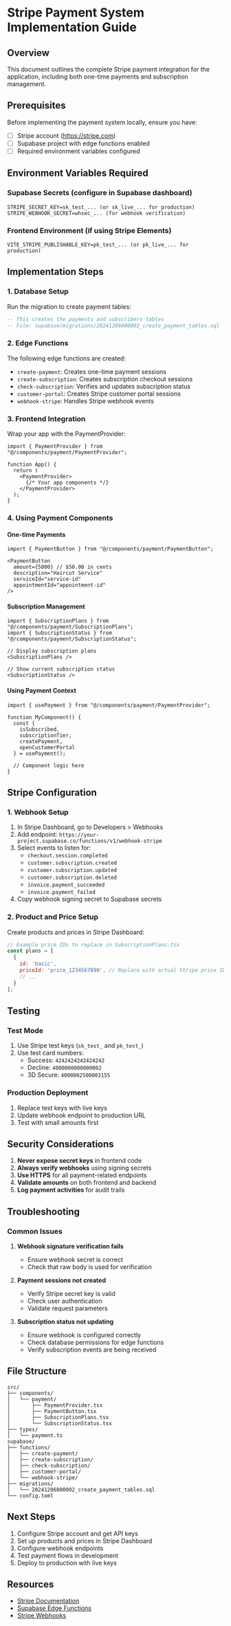 
# Stripe Payment System Implementation Guide

## Overview
This document outlines the complete Stripe payment integration for the application, including both one-time payments and subscription management.

## Prerequisites
Before implementing the payment system locally, ensure you have:
- [ ] Stripe account (https://stripe.com)
- [ ] Supabase project with edge functions enabled
- [ ] Required environment variables configured

## Environment Variables Required

### Supabase Secrets (configure in Supabase dashboard)
```
STRIPE_SECRET_KEY=sk_test_... (or sk_live_... for production)
STRIPE_WEBHOOK_SECRET=whsec_... (for webhook verification)
```

### Frontend Environment (if using Stripe Elements)
```
VITE_STRIPE_PUBLISHABLE_KEY=pk_test_... (or pk_live_... for production)
```

## Implementation Steps

### 1. Database Setup
Run the migration to create payment tables:
```sql
-- This creates the payments and subscribers tables
-- File: supabase/migrations/20241206000002_create_payment_tables.sql
```

### 2. Edge Functions
The following edge functions are created:
- `create-payment`: Creates one-time payment sessions
- `create-subscription`: Creates subscription checkout sessions
- `check-subscription`: Verifies and updates subscription status
- `customer-portal`: Creates Stripe customer portal sessions
- `webhook-stripe`: Handles Stripe webhook events

### 3. Frontend Integration
Wrap your app with the PaymentProvider:
```tsx
import { PaymentProvider } from "@/components/payment/PaymentProvider";

function App() {
  return (
    <PaymentProvider>
      {/* Your app components */}
    </PaymentProvider>
  );
}
```

### 4. Using Payment Components

#### One-time Payments
```tsx
import { PaymentButton } from "@/components/payment/PaymentButton";

<PaymentButton
  amount={5000} // $50.00 in cents
  description="Haircut Service"
  serviceId="service-id"
  appointmentId="appointment-id"
/>
```

#### Subscription Management
```tsx
import { SubscriptionPlans } from "@/components/payment/SubscriptionPlans";
import { SubscriptionStatus } from "@/components/payment/SubscriptionStatus";

// Display subscription plans
<SubscriptionPlans />

// Show current subscription status
<SubscriptionStatus />
```

#### Using Payment Context
```tsx
import { usePayment } from "@/components/payment/PaymentProvider";

function MyComponent() {
  const { 
    isSubscribed, 
    subscriptionTier, 
    createPayment,
    openCustomerPortal 
  } = usePayment();

  // Component logic here
}
```

## Stripe Configuration

### 1. Webhook Setup
1. In Stripe Dashboard, go to Developers > Webhooks
2. Add endpoint: `https://your-project.supabase.co/functions/v1/webhook-stripe`
3. Select events to listen for:
   - `checkout.session.completed`
   - `customer.subscription.created`
   - `customer.subscription.updated`
   - `customer.subscription.deleted`
   - `invoice.payment_succeeded`
   - `invoice.payment_failed`
4. Copy webhook signing secret to Supabase secrets

### 2. Product and Price Setup
Create products and prices in Stripe Dashboard:
```javascript
// Example price IDs to replace in SubscriptionPlans.tsx
const plans = [
  {
    id: 'basic',
    priceId: 'price_1234567890', // Replace with actual Stripe price ID
    // ...
  }
];
```

## Testing

### Test Mode
1. Use Stripe test keys (`sk_test_` and `pk_test_`)
2. Use test card numbers:
   - Success: `4242424242424242`
   - Decline: `4000000000000002`
   - 3D Secure: `4000002500003155`

### Production Deployment
1. Replace test keys with live keys
2. Update webhook endpoint to production URL
3. Test with small amounts first

## Security Considerations

1. **Never expose secret keys** in frontend code
2. **Always verify webhooks** using signing secrets
3. **Use HTTPS** for all payment-related endpoints
4. **Validate amounts** on both frontend and backend
5. **Log payment activities** for audit trails

## Troubleshooting

### Common Issues
1. **Webhook signature verification fails**
   - Ensure webhook secret is correct
   - Check that raw body is used for verification

2. **Payment sessions not created**
   - Verify Stripe secret key is valid
   - Check user authentication
   - Validate request parameters

3. **Subscription status not updating**
   - Ensure webhook is configured correctly
   - Check database permissions for edge functions
   - Verify subscription events are being received

## File Structure
```
src/
├── components/
│   └── payment/
│       ├── PaymentProvider.tsx
│       ├── PaymentButton.tsx
│       ├── SubscriptionPlans.tsx
│       └── SubscriptionStatus.tsx
├── types/
│   └── payment.ts
supabase/
├── functions/
│   ├── create-payment/
│   ├── create-subscription/
│   ├── check-subscription/
│   ├── customer-portal/
│   └── webhook-stripe/
├── migrations/
│   └── 20241206000002_create_payment_tables.sql
└── config.toml
```

## Next Steps
1. Configure Stripe account and get API keys
2. Set up products and prices in Stripe Dashboard
3. Configure webhook endpoints
4. Test payment flows in development
5. Deploy to production with live keys

## Resources
- [Stripe Documentation](https://stripe.com/docs)
- [Supabase Edge Functions](https://supabase.com/docs/guides/functions)
- [Stripe Webhooks](https://stripe.com/docs/webhooks)
